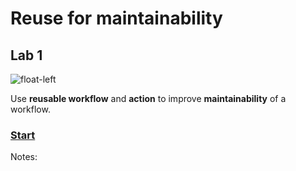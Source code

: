  <!-- .slide: class="exercice" -->

# Reuse for maintainability

## Lab 1

![float-left](./assets/images/reuse-lab1-maintainability.png)

Use **reusable workflow** and **action** to improve **maintainability** of a workflow.

### [Start](https://github.com/sfeir-open-source/sfeir-school-github-action-dev/tree/main/steps/40-reuse-lab1-maintainability)

Notes:
